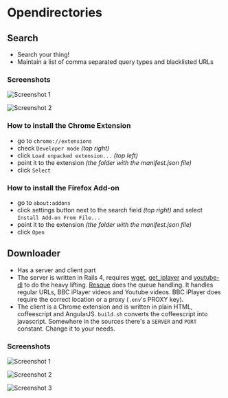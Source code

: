 # Opendirectories

## Search

- Search your thing!
- Maintain a list of comma separated query types and blacklisted URLs

### Screenshots

![Screenshot 1](https://raw.githubusercontent.com/riencroonenborghs/opendirectories/master/screenshots/opendirectories1.png)

![Screenshot 2](https://raw.githubusercontent.com/riencroonenborghs/opendirectories/master/screenshots/opendirectories2.png)

### How to install the Chrome Extension
- go to `chrome://extensions`
- check `Developer mode` *(top right)*
- click `Load unpacked extension...` *(top left)*
- point it to the extension *(the folder with the manifest.json file)*
- click `Select`

### How to install the Firefox Add-on
- go to `about:addons`
- click settings button next to the search field *(top right)* and select `Install Add-on From File...`
- point it to the extension *(the folder with the manifest.json file)*
- click `Open`

## Downloader

- Has a server and client part
- The server is written in Rails 4, requires [wget](https://www.gnu.org/software/wget/), [get_iplayer](https://github.com/get-iplayer/get_iplayer) and [youtube-dl](https://github.com/rg3/youtube-dl) to do the heavy lifting. [Resque](https://github.com/resque/resque) does the queue handling. It handles regular URLs, BBC iPlayer videos and Youtube videos. BBC iPlayer does require the correct location or a proxy (`.env`'s PROXY key).
- The client is a Chrome extension and is written in plain HTML, coffeescript and AngularJS. `build.sh` converts the coffeescript into javascript. Somewhere in the sources there's a `SERVER` and `PORT` constant. Change it to your needs.

### Screenshots

![Screenshot 1](https://raw.githubusercontent.com/riencroonenborghs/opendirectories/master/screenshots/downloader1.png)

![Screenshot 2](https://raw.githubusercontent.com/riencroonenborghs/opendirectories/master/screenshots/downloader2.png)

![Screenshot 3](https://raw.githubusercontent.com/riencroonenborghs/opendirectories/master/screenshots/downloader3.png)